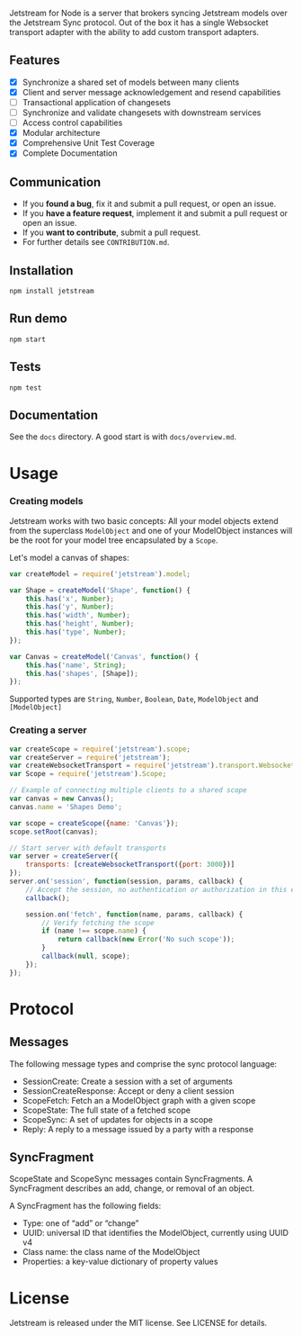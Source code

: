 Jetstream for Node is a server that brokers syncing Jetstream models over the Jetstream Sync protocol. Out of the box it has a single Websocket transport adapter with the ability to add custom transport adapters.

## Features

- [x] Synchronize a shared set of models between many clients
- [x] Client and server message acknowledgement and resend capabilities
- [ ] Transactional application of changesets
- [ ] Synchronize and validate changesets with downstream services
- [ ] Access control capabilities
- [x] Modular architecture
- [x] Comprehensive Unit Test Coverage
- [x] Complete Documentation

## Communication

- If you **found a bug**, fix it and submit a pull request, or open an issue.
- If you **have a feature request**, implement it and submit a pull request or open an issue.
- If you **want to contribute**, submit a pull request.
- For further details see `CONTRIBUTION.md`.

## Installation

`npm install jetstream`

## Run demo

`npm start`

## Tests

`npm test`

## Documentation

See the `docs` directory. A good start is with `docs/overview.md`.

# Usage

### Creating models

Jetstream works with two basic concepts: All your model objects extend from the superclass `ModelObject` and one of your ModelObject instances will be the root for your model tree encapsulated by a `Scope`.

Let's model a canvas of shapes:

```js
var createModel = require('jetstream').model;

var Shape = createModel('Shape', function() {
    this.has('x', Number);
    this.has('y', Number);
    this.has('width', Number);
    this.has('height', Number);
    this.has('type', Number);
});

var Canvas = createModel('Canvas', function() {
    this.has('name', String);
    this.has('shapes', [Shape]);
});
```

Supported types are `String`, `Number`, `Boolean`, `Date`, `ModelObject` and `[ModelObject]`

### Creating a server

```js
var createScope = require('jetstream').scope;
var createServer = require('jetstream');
var createWebsocketTransport = require('jetstream').transport.WebsocketTransport.configure;
var Scope = require('jetstream').Scope;

// Example of connecting multiple clients to a shared scope
var canvas = new Canvas();
canvas.name = 'Shapes Demo';

var scope = createScope({name: 'Canvas'});
scope.setRoot(canvas);

// Start server with default transports
var server = createServer({
    transports: [createWebsocketTransport({port: 3000})]
});
server.on('session', function(session, params, callback) {
    // Accept the session, no authentication or authorization in this example
    callback();

    session.on('fetch', function(name, params, callback) {
        // Verify fetching the scope 
        if (name !== scope.name) {
            return callback(new Error('No such scope'));
        }
        callback(null, scope);
    });
});

```

# Protocol

## Messages

The following message types and comprise the sync protocol language:
- SessionCreate: Create a session with a set of arguments
- SessionCreateResponse: Accept or deny a client session
- ScopeFetch: Fetch an a ModelObject graph with a given scope
- ScopeState: The full state of a fetched scope 
- ScopeSync: A set of updates for objects in a scope
- Reply: A reply to a message issued by a party with a response

## SyncFragment

ScopeState and ScopeSync messages contain SyncFragments. A SyncFragment describes an add, change, or removal of an object.

A SyncFragment has the following fields:
- Type: one of “add” or “change”
- UUID: universal ID that identifies the ModelObject, currently using UUID v4
- Class name: the class name of the ModelObject
- Properties: a key-value dictionary of property values

# License

Jetstream is released under the MIT license. See LICENSE for details.


